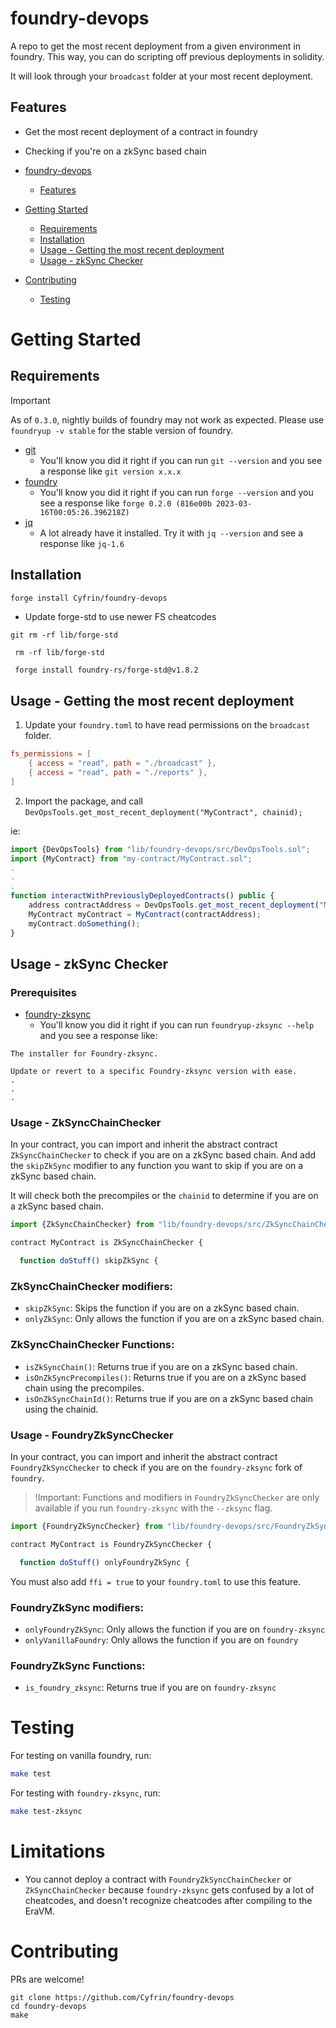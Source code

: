# foundry-devops

A repo to get the most recent deployment from a given environment in foundry. This way, you can do scripting off previous deployments in solidity.

It will look through your `broadcast` folder at your most recent deployment.

## Features
- Get the most recent deployment of a contract in foundry
- Checking if you're on a zkSync based chain

- [foundry-devops](#foundry-devops)
  - [Features](#features)
- [Getting Started](#getting-started)
  - [Requirements](#requirements)
  - [Installation](#installation)
  - [Usage - Getting the most recent deployment](#usage---getting-the-most-recent-deployment)
  - [Usage - zkSync Checker](#usage---zksync-checker)
- [Contributing](#contributing)
  - [Testing](#testing)


# Getting Started

## Requirements

> [!IMPORTANT]  
> As of `0.3.0`, nightly builds of foundry may not work as expected. Please use `foundryup -v stable` for the stable version of foundry.

-   [git](https://git-scm.com/book/en/v2/Getting-Started-Installing-Git)
    -   You'll know you did it right if you can run `git --version` and you see a response like `git version x.x.x`
-   [foundry](https://getfoundry.sh/)
    -   You'll know you did it right if you can run `forge --version` and you see a response like `forge 0.2.0 (816e00b 2023-03-16T00:05:26.396218Z)`
-   [jq](https://stackoverflow.com/questions/37668134/how-to-install-jq-on-mac-on-the-command-line)
    -   A lot already have it installed. Try it with `jq --version` and see a response like `jq-1.6`

## Installation

```bash
forge install Cyfrin/foundry-devops
```

- Update forge-std to use newer FS cheatcodes
```
git rm -rf lib/forge-std
```
```
 rm -rf lib/forge-std
```
```
 forge install foundry-rs/forge-std@v1.8.2 
```

## Usage - Getting the most recent deployment

1. Update your `foundry.toml` to have read permissions on the `broadcast` folder.

```toml
fs_permissions = [
    { access = "read", path = "./broadcast" },
    { access = "read", path = "./reports" },
]
```

2. Import the package, and call `DevOpsTools.get_most_recent_deployment("MyContract", chainid);`

ie:

```javascript
import {DevOpsTools} from "lib/foundry-devops/src/DevOpsTools.sol";
import {MyContract} from "my-contract/MyContract.sol";
.
.
.
function interactWithPreviouslyDeployedContracts() public {
    address contractAddress = DevOpsTools.get_most_recent_deployment("MyContract", block.chainid);
    MyContract myContract = MyContract(contractAddress);
    myContract.doSomething();
}
```

## Usage - zkSync Checker

### Prerequisites
- [foundry-zksync](https://github.com/matter-labs/foundry-zksync)
  - You'll know you did it right if you can run `foundryup-zksync --help` and you see a response like:
```
The installer for Foundry-zksync.

Update or revert to a specific Foundry-zksync version with ease.
.
.
.
```

### Usage - ZkSyncChainChecker

In your contract, you can import and inherit the abstract contract `ZkSyncChainChecker` to check if you are on a zkSync based chain. And add the `skipZkSync` modifier to any function you want to skip if you are on a zkSync based chain.

It will check both the precompiles or the `chainid` to determine if you are on a zkSync based chain.

```javascript
import {ZkSyncChainChecker} from "lib/foundry-devops/src/ZkSyncChainChecker.sol";

contract MyContract is ZkSyncChainChecker {

  function doStuff() skipZkSync {
```

### ZkSyncChainChecker modifiers:
- `skipZkSync`: Skips the function if you are on a zkSync based chain.
- `onlyZkSync`: Only allows the function if you are on a zkSync based chain.
  
### ZkSyncChainChecker Functions:
- `isZkSyncChain()`: Returns true if you are on a zkSync based chain.
- `isOnZkSyncPrecompiles()`: Returns true if you are on a zkSync based chain using the precompiles.
- `isOnZkSyncChainId()`: Returns true if you are on a zkSync based chain using the chainid.

### Usage - FoundryZkSyncChecker

In your contract, you can import and inherit the abstract contract `FoundryZkSyncChecker` to check if you are on the `foundry-zksync` fork of `foundry`. 

> !Important: Functions and modifiers in `FoundryZkSyncChecker` are only available if you run `foundry-zksync` with the `--zksync` flag.

```javascript
import {FoundryZkSyncChecker} from "lib/foundry-devops/src/FoundryZkSyncChecker.sol";

contract MyContract is FoundryZkSyncChecker {

  function doStuff() onlyFoundryZkSync {
```

You must also add `ffi = true` to your `foundry.toml` to use this feature. 

### FoundryZkSync modifiers:
- `onlyFoundryZkSync`: Only allows the function if you are on `foundry-zksync`
- `onlyVanillaFoundry`: Only allows the function if you are on `foundry`

### FoundryZkSync Functions:
- `is_foundry_zksync`: Returns true if you are on `foundry-zksync`


# Testing

For testing on vanilla foundry, run:

```bash
make test
```

For testing with `foundry-zksync`, run:

```bash
make test-zksync
```

# Limitations
- You cannot deploy a contract with `FoundryZkSyncChainChecker` or `ZkSyncChainChecker` because `foundry-zksync` gets confused by a lot of cheatcodes, and doesn't recognize cheatcodes after compiling to the EraVM. 

# Contributing

PRs are welcome!

```
git clone https://github.com/Cyfrin/foundry-devops
cd foundry-devops
make
```
